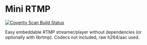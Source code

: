 Mini RTMP
==========

<a href="https://scan.coverity.com/projects/lieff-minirtmp">
  <img alt="Coverity Scan Build Status"
       src="https://scan.coverity.com/projects/15775/badge.svg"/>
</a>

Easy embeddable RTMP streamer/player without dependencies (or optionally with librtmp). Codecs not included, raw h264/aac used.

